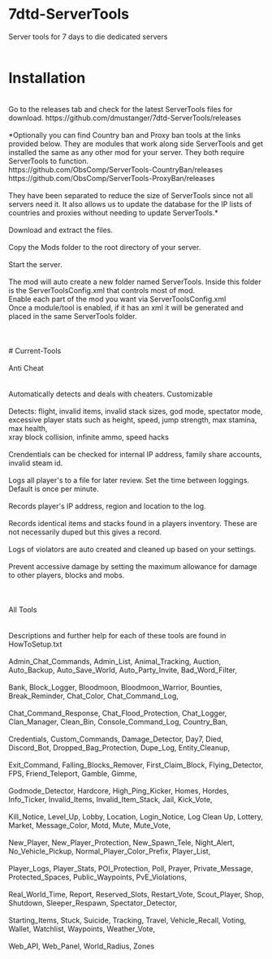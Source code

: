 # 7dtd-ServerTools
Server tools for 7 days to die dedicated servers<br>
<br>
# Installation
<br>
Go to the releases tab and check for the latest ServerTools files for download. https://github.com/dmustanger/7dtd-ServerTools/releases <br>
<br>
*Optionally you can find Country ban and Proxy ban tools at the links provided below. They are modules that work along side ServerTools and get installed the same as any other mod for your server. They both require ServerTools to function. <br>
https://github.com/ObsComp/ServerTools-CountryBan/releases <br>
https://github.com/ObsComp/ServerTools-ProxyBan/releases <br>
<br>
They have been separated to reduce the size of ServerTools since not all servers need it. It also allows us to update the database for the IP lists of countries and proxies without needing to update ServerTools.*<br>
<br>
Download and extract the files.<br>
<br>
Copy the Mods folder to the root directory of your server.<br>
<br>
Start the server.<br>
<br>
The mod will auto create a new folder named ServerTools. Inside this folder is the ServerToolsConfig.xml that controls most of mod.<br>
Enable each part of the mod you want via ServerToolsConfig.xml<br>
Once a module/tool is enabled, if it has an xml it will be generated and placed in the same ServerTools folder.<br>
<br>
<br>
<br>
# Current-Tools
<br>
<br>
Anti Cheat<br>
<br>
<br>
Automatically detects and deals with cheaters. Customizable<br>
<br>
Detects: flight, invalid items, invalid stack sizes, god mode, spectator mode, <br>
excessive player stats such as height, speed, jump strength, max stamina, max health, <br>
xray block collision, infinite ammo, speed hacks<br>
<br>
Crendentials can be checked for internal IP address, family share accounts, invalid steam id.<br>
<br>
Logs all player's to a file for later review. Set the time between loggings. Default is once per minute.<br>
<br>
Records player's IP address, region and location to the log.<br>
<br>
Records identical items and stacks found in a players inventory. These are not necessarily duped but this gives a record.<br>
<br>
Logs of violators are auto created and cleaned up based on your settings.<br>
<br>
Prevent accessive damage by setting the maximum allowance for damage to other players, blocks and mobs.<br>
<br>
<br>
<br>
All Tools<br>
<br>
<br>
Descriptions and further help for each of these tools are found in HowToSetup.txt
<br>
<br>
Admin_Chat_Commands, Admin_List, Animal_Tracking, Auction, Auto_Backup, Auto_Save_World, Auto_Party_Invite, Bad_Word_Filter,<br>
<br>
Bank, Block_Logger, Bloodmoon, Bloodmoon_Warrior, Bounties, Break_Reminder, Chat_Color, Chat_Command_Log,<br>
<br>
Chat_Command_Response, Chat_Flood_Protection, Chat_Logger, Clan_Manager, Clean_Bin, Console_Command_Log, Country_Ban,<br>
<br>
Credentials, Custom_Commands, Damage_Detector, Day7, Died, Discord_Bot, Dropped_Bag_Protection, Dupe_Log, Entity_Cleanup,<br>
<br>
Exit_Command, Falling_Blocks_Remover, First_Claim_Block, Flying_Detector, FPS, Friend_Teleport, Gamble, Gimme,<br>
<br>
Godmode_Detector, Hardcore, High_Ping_Kicker, Homes, Hordes, Info_Ticker, Invalid_Items, Invalid_Item_Stack, Jail, Kick_Vote,<br>
<br>
Kill_Notice, Level_Up, Lobby, Location, Login_Notice, Log Clean Up, Lottery, Market, Message_Color, Motd, Mute, Mute_Vote,<br>
<br>
New_Player, New_Player_Protection, New_Spawn_Tele, Night_Alert, No_Vehicle_Pickup, Normal_Player_Color_Prefix, Player_List,<br>
<br>
Player_Logs, Player_Stats, POI_Protection, Poll, Prayer, Private_Message, Protected_Spaces, Public_Waypoints, PvE_Violations,<br>
<br>
Real_World_Time, Report, Reserved_Slots, Restart_Vote, Scout_Player, Shop, Shutdown, Sleeper_Respawn, Spectator_Detector,<br>
<br>
Starting_Items, Stuck, Suicide, Tracking, Travel, Vehicle_Recall, Voting, Wallet, Watchlist, Waypoints, Weather_Vote,<br>
<br>
Web_API, Web_Panel, World_Radius, Zones<br>
<br>
<br> 
<br>
